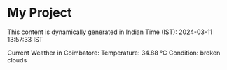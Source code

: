 # My Project

This content is dynamically generated in Indian Time (IST): 2024-03-11 13:57:33 IST


Current Weather in Coimbatore:
Temperature: 34.88 °C
Condition: broken clouds
